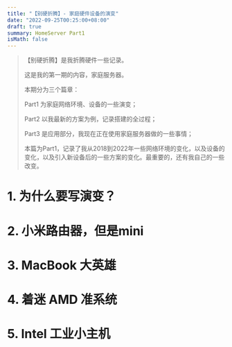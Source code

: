 ```yaml
---
title: "【别硬折腾】- 家庭硬件设备的演变"
date: "2022-09-25T00:25:00+08:00"
draft: true
summary: HomeServer Part1
isMath: false
---
```


> 【别硬折腾】是我折腾硬件一些记录。
> 
> 这是我的第一期的内容，家庭服务器。
> 
> 本期分为三个篇章：
> 
> Part1 为家庭网络环境、设备的一些演变；
> 
> Part2 以我最新的方案为例，记录搭建的全过程；
> 
> Part3 是应用部分，我现在正在使用家庭服务器做的一些事情；
> 
> 本篇为Part1，记录了我从2018到2022年一些网络环境的变化，以及设备的变化，以及引入新设备后的一些方案的变化。最重要的，还有我自己的一些改变。

# 1. 为什么要写演变？

# 2. 小米路由器，但是mini

# 3. MacBook 大英雄

# 4. 着迷 AMD 准系统

# 5. Intel 工业小主机
